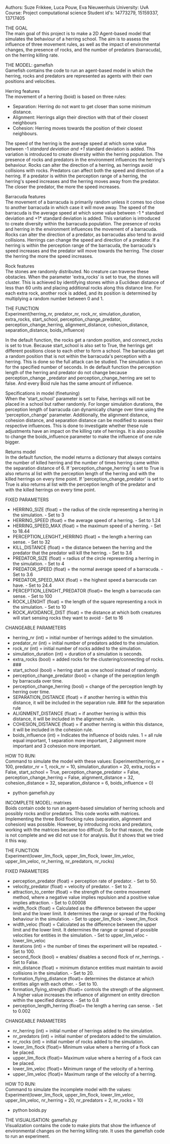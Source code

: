 Authors:      Suze Frikkee, Luca Pouw, Eva Nieuwenhuis
University:   UvA
Course:       Project computational science
Student id's: 14773279, 15159337, 13717405

THE GOAL  
The main goal of this project is to make a 2D Agent-based model that simulates the
behaviour of a herring school. The aim is to assess the influence of three movement
rules, as well as the impact of environmental changes, the presence of rocks, and the
number of predators (barracuda), on the herring killing rate.


THE MODEL: gamefish  
Gamefish contains the code to run an agent-based model in which the herring, rocks
and predators are represented as agents with their own positions and velocities.

Herring features  
The movement of a herring (boid) is based on three rules:
- Separation: Herring do not want to get closer than some minimum distance.
- Alignment: Herrings align their direction with that of their closest neighbours
- Cohesion: Herring moves towards the position of their closest neighbours.

The speed of the herring is the average speed at which some value between -1 *standard
deviation and +1* standard deviation is added. This variation is introduced to create
diversity within the herring population. The presence of rocks and predators in the
environment influences the herring's behaviour. Rocks can alter the direction of a herring,
as herrings avoid collisions with rocks. Predators can affect both the speed and direction
of a herring. If a predator is within the perception range of a herring, the herring's
speed increases and the herring moves away from the predator. The closer the predator,
the more the speed increases.

Barracuda features  
The movement of a barracuda is primarily random unless it comes too close to another
barracuda in which case it will move away. The speed of the barracuda is the average
speed at which some value between -1 * standard deviation and +1* standard deviation
is added. This variation is introduced to create diversity within the barracuda population.
The presence of rocks and herring in the environment influences the movement of a barracuda.
Rocks can alter the direction of a predator, as barracudas also tend to avoid collisions.
Herrings can change the speed and direction of a predator. If a herring is within the
perception range of the barracuda, the barracuda's speed increases and the predator will
move towards the herring. The closer the herring the more the speed increases.

Rock features  
The stones are randomly distributed. No creature can traverse these obstacles.
When the parameter 'extra_rocks' is set to true, the stones will cluster. This is
achieved by identifying stones within a Euclidean distance of less than 60 units and
placing additional rocks along this distance line. For each extra rock, another rock
is added, and its position is determined by multiplying a random number between 0 and 1.

THE FUNCTION  
Experiment(herring_nr, predator_nr, rock_nr, simulation_duration,
extra_rocks, start_school, perception_change_predator, perception_change_herring,
alignment_distance, cohesion_distance, separation_distance, boids_influence)

In the default function, the rocks get a random position, and connect_rocks is set to
true. Because start_school is also set to True, the herrings get different positions
close to each other to form a school. The barracudas get a random position that is not
within the barracuda's perception with a herring. This is done so the full attack can be
studied. The simulation is run for the specified number of seconds. In de default function
the perception length of the herring and predator do not change because perception_change
_predator and perception_change_herring are set to false. And every Boid rule has the
same amount of influence.

Specifications in model (finetuning)  
When the 'start_school' parameter is set to False, herrings will not be placed in a school
but rather randomly. For longer simulation durations, the perception length of barracuda
can dynamically change over time using the 'perception_change' parameter. Additionally,
the alignment distance, cohesion distance, and separation distance can be modified to
assess their respective influences. This is done to investigate whether these rule
adjustments have an impact on the killing rate of herrings. It is also possible to
change the boids_influence parameter to make the influence of one rule bigger.

Returns model  
In the default function, the model returns a dictionary that always contains the number of
killed herring and the number of times herring came within the separation distance of 6. If
'perception_change_herring' is set to True is also returns al list with the perception length
of the herring and with the killed herrings on every time point. If 'perception_change_predator'
is set to True is also returns al list with the perception length of the predator and with
the killed herrings on every time point.

FIXED PARAMETERS  
* HERRING_SIZE (float) = the radius of the circle representing a herring in the simulation.
                      - Set to 3
* HERRING_SPEED (float) = the average speed of a herring.
                      - Set to 1.24
* HERRING_SPEED_MAX (float) = the maximum speed of a herring.
                      - Set to 18.44
* PERCEPTION_LENGHT_HERRING (float) = the length a herring can sense.
                      - Set to 32
* KILL_DISTANCE (float) = the distance between the herring and the predator that the
                        predator will kill the herring.
                      - Set to 3.6
* PREDATOR_SIZE (float) = radius of the circle representing a herring in the simulation.
                      - Set to 4
* PREDATOR_SPEED (float) = the normal average speed of a barracuda.
                      - Set to 3.6
* PREDATOR_SPEED_MAX (float) = the highest speed a barracuda can have.
                      - Set to 24.4
* PERCEPTION_LENGHT_PREDATOR (float)= the length a barracuda can sense.
                      - Set to 100
* ROCK_LENGHT (float) = the length of the square representing a rock in the simulation.
                      - Set to 10
* ROCK_AVOIDANCE_DIST (float) = the distance at which both creatures will start sensing
                              rocks they want to avoid
                      - Set to 16

CHANGEABLE PARAMETERS  
* herring_nr (int) = initial number of herrings added to the simulation.
* predator_nr (int) = initial number of predators added to the simulation.
* rock_nr (int) = initial number of rocks added to the simulation.
* simulation_duration (int) = duration of a simulation is seconds.
* extra_rocks (bool) = added rocks for the clustering/connecting of rocks. ###
* start_school (bool) = herring start as one school instead of randomly.
* perception_change_predator (bool) = change of the perception length by barracuda over time.
* perception_change_herring (bool) = change of the perception length by herring over time.
* SEPARATION_DISTANCE (float) = if another herring is within this distance, it will be included
                        in the separation rule. ###
                        for the separation rule
* ALIGNMENT_DISTANCE (float) = if another herring is within this distance, it will be included
                       in the alignment rule.
* COHESION_DISTANCE (float) = if another herring is within this distance, it will be included in
                      the cohesion rule.
* boids_influence (int) = Indicates the influence of boids rules. 1 = all rule equal important, 1
                    separation more important, 2 alignment more important and 3 cohesion more important.


HOW TO RUN:  
Command to simulate the model with these values:
Experiment(herring_nr = 100, predator_nr = 1, rock_nr = 10, simulation_duration = 20,
extra_rocks = False, start_school = True, perception_change_predator = False, perception_change_herring = False,
alignment_distance = 32, cohesion_distance = 32, separation_distance = 6, boids_influence = 0)

- python gamefish.py


INCOMPLETE MODEL: matrixes  
Boids contain code to run an agent-based simulation of herring schools and possibly
rocks and/or predators. This code works with matrices.
Implementing the three Boid flocking rules (separation, alignment and cohesion) was
possible. However, by introducing rocks and predators, working with the matrices became
too difficult. So for that reason, the code is not complete and we did not use it for
analysis. But it shows that we tried it this way.   

THE FUNCTION  
Experiment(lower_lim_flock, upper_lim_flock, lower_lim_veloc, upper_lim_veloc, nr_herring,
           nr_predators, nr_rocks)

FIXED PARAMETERS  
* perception_predator (float) = perception rate of predator.
                         - Set to 50.
* velocity_predator (float) = velocity of predator.
                         - Set to 2.
* attraction_to_center (float) = the strength of the centre movement method, where a
              negative value implies repulsion and a positive value implies attraction.
                        - Set to 0.00008
* width_flock (float) = Calculated as the difference between the upper limit and the lower limit.
                    It determines the range or spread of the flocking behaviour in the simulation.
                        - Set to upper_lim_flock - lower_lim_flock
* width_veloc (float) = Calculated as the difference between the upper limit and the lower limit.
                    It determines the range or spread of possible velocities for entities in the simulation.
                        - Set to upper_lim_veloc - lower_lim_veloc
* iterations (int) = the number of times the experiment will be repeated.
                        - Set to 100.
* second_flock (bool) = enables/ disables a second flock of nr_herrings.
                        - Set to False.
* min_distance (float) = minimum distance entities must maintain to avoid collisions in the simulation.
                        - Set to 20.
* formation_flying_distance (float)= determines the distance at which entities align with each other.
                        - Set to 10.
* formation_flying_strength (float)= controls the strength of the alignment. A higher value increases
                              the influence of alignment on entity direction within the specified distance.
                        - Set to 0.8
* perception_length_herring (float)= the length a herring can sense.
                        - Set to 0.002

CHANGEABLE PARAMETERS  
* nr_herring (int) = initial number of herrings added to the simulation.
* nr_predators (int) = initial number of predators added to the simulation.
* nr_rocks (int) = initial number of rocks added to the simulation.
* lower_lim_flock (float)= Minimum value where a herring of a flock can be placed.                        
* upper_lim_flock (float)= Maximum value where a herring of a flock can be placed.                
* lower_lim_veloc (float)= Minimum range of the velocity of a herring.                      
* upper_lim_veloc (float)= Maximum range of the velocity of a herring.


HOW TO RUN:  
Command to simulate the incomplete model with the values:
Experiment(lower_lim_flock, upper_lim_flock, lower_lim_veloc,
           upper_lim_veloc, nr_herring = 20, nr_predators = 2, nr_rocks = 10)

- python boids.py



THE VISUALISATION: gamefish.py  
Visualization contains the code to make plots that show the influence of environmental
changes on the herring killing rate. It uses the gamefish code to run an experiment.
